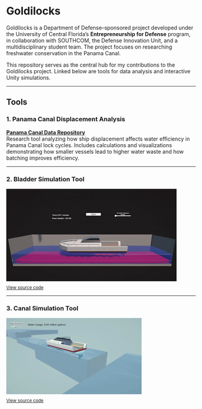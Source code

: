 # Goldilocks

Goldilocks is a Department of Defense–sponsored project developed under the University of Central Florida’s **Entrepreneurship for Defense** program, in collaboration with SOUTHCOM, the Defense Innovation Unit, and a multidisciplinary student team. The project focuses on researching freshwater conservation in the Panama Canal.

This repository serves as the central hub for my contributions to the Goldilocks project. Linked below are tools for data analysis and interactive Unity simulations.

---

## Tools

### 1. Panama Canal Displacement Analysis
[**Panama Canal Data Repository**](https://github.com/jleto6/panama-canal-data)  
Research tool analyzing how ship displacement affects water efficiency in Panama Canal lock cycles. Includes calculations and visualizations demonstrating how smaller vessels lead to higher water waste and how batching improves efficiency.

---

### 2. Bladder Simulation Tool
![Panama Canal Bladder Simulation Demo](bladdersim.gif)  
<sub>[View source code](https://github.com/jleto6/bladder-sim)</sub>

---

### 3. Canal Simulation Tool
![Panama Canal Simulation Demo](canalsim.gif)  
<sub>[View source code](https://github.com/yourusername/panama-canal-sim)</sub>
